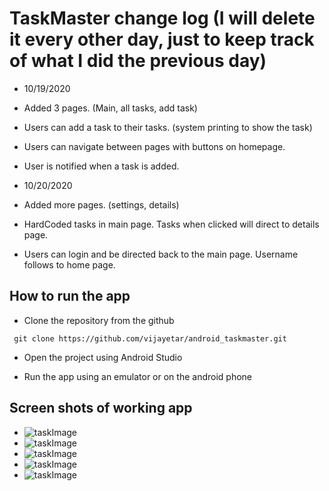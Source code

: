 # TaskMaster change log (I will delete it every other day, just to keep track of what I did the previous day)

* 10/19/2020
* Added 3 pages. (Main, all tasks, add task)
* Users can add a task to their tasks. (system printing to show the task)
* Users can navigate between pages with buttons on homepage.
* User is notified when a task is added.

* 10/20/2020
* Added more pages. (settings, details)
* HardCoded tasks in main page. Tasks when clicked will direct to details page.
* Users can login and be directed back to the main page. Username follows to home page.



## How to run the app
* Clone the repository from the github
```
 git clone https://github.com/vijayetar/android_taskmaster.git
```

* Open the project using Android Studio

* Run the app using an emulator or on the android phone



## Screen shots of working app
* ![taskImage](screenshots/addTask.PNG)
* ![taskImage](screenshots/homepage.PNG)
* ![taskImage](screenshots/detailsPage.PNG)
* ![taskImage](screenshots/allTask.PNG)
* ![taskImage](screenshots/submitWorking.PNG)